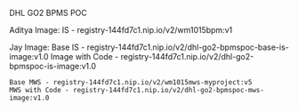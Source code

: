 DHL GO2 BPMS POC


Aditya Image:
    IS - registry-144fd7c1.nip.io/v2/wm1015bpm:v1

Jay Image: 
    Base IS - registry-144fd7c1.nip.io/v2/dhl-go2-bpmspoc-base-is-image:v1.0
    Image with Code - registry-144fd7c1.nip.io/v2/dhl-go2-bpmspoc-is-image:v1.0

    Base MWS - registry-144fd7c1.nip.io/v2/wm1015mws-myproject:v5
    MWS with Code - registry-144fd7c1.nip.io/v2/dhl-go2-bpmspoc-mws-image:v1.0